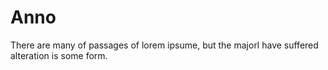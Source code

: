# Anno
There are many of passages of lorem ipsume, but the majorl have suffered alteration is some form.
